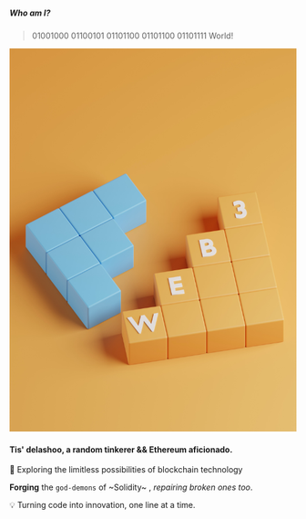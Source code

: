 
##### Who am I? 
> 01001000 01100101 01101100 01101100 01101111 World!

![My Git Alter Ego](./web3-02.jpg)

#### Tis' delashoo, a random tinkerer && Ethereum aficionado.

🌌 Exploring the limitless possibilities of blockchain technology

**Forging** the `god-demons` of ~Solidity~ , *repairing* *broken* *ones* *too*.

💡 Turning code into innovation, one line at a time.
